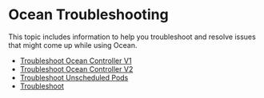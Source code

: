 # Ocean Troubleshooting

This topic includes information to help you troubleshoot and resolve issues that might come up while using Ocean.

*  [Troubleshoot Ocean Controller V1](ocean/troubleshooting/troubleshoot-controller.md)
*  [Troubleshoot Ocean Controller V2](https://docs.spot.io/ocean/tutorials/spot-kubernetes-controller/ocean-controller-two-ts)
*  [Troubleshoot Unscheduled Pods](https://docs.spot.io/ocean/troubleshooting/troubleshoot-unscheduled-pods)
*  [Troubleshoot    ]()

